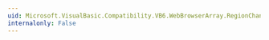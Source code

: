```yaml
---
uid: Microsoft.VisualBasic.Compatibility.VB6.WebBrowserArray.RegionChanged
internalonly: False
---
```

